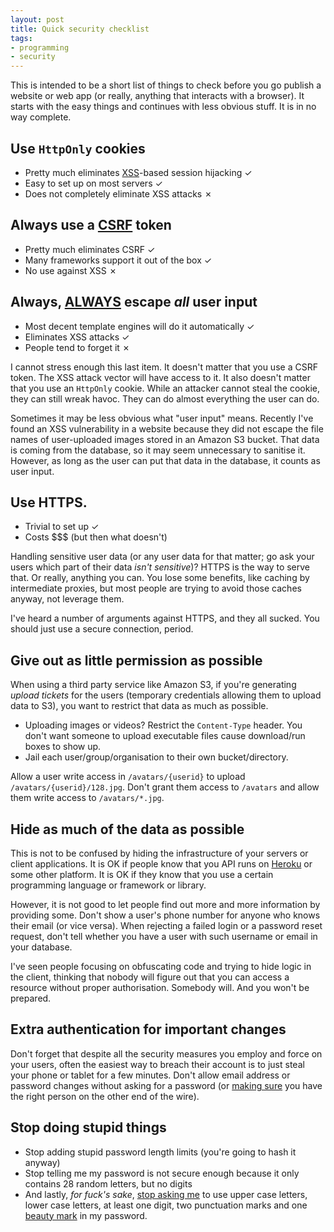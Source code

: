 ```yaml
---
layout: post
title: Quick security checklist
tags:
- programming
- security
---
```


This is intended to be a short list of things to check before you go publish a
website or web app (or really, anything that interacts with a browser). It
starts with the easy things and continues with less obvious stuff. It is in no
way complete.

## Use `HttpOnly` cookies

* Pretty much eliminates [XSS][1]-based session hijacking ✓
* Easy to set up on most servers ✓
* Does not completely eliminate XSS attacks ✗

[1]: //en.wikipedia.org/wiki/Cross-site_scripting

## Always use a [CSRF][2] token

* Pretty much eliminates CSRF ✓
* Many frameworks support it out of the box ✓
* No use against XSS ✗

[2]: //en.wikipedia.org/wiki/Cross-site_request_forgery

## Always, [**ALWAYS**][3] escape *all* user input

* Most decent template engines will do it automatically ✓
* Eliminates XSS attacks ✓
* People tend to forget it ✗

I cannot stress enough this last item. It doesn't matter that you use a CSRF
token. The XSS attack vector will have access to it. It also doesn't matter
that you use an `HttpOnly` cookie. While an attacker cannot steal the cookie,
they can still wreak havoc. They can do almost everything the user can do.

Sometimes it may be less obvious what "user input" means. Recently I've found
an XSS vulnerability in a website because they did not escape the file names of
user-uploaded images stored in an Amazon S3 bucket. That data is coming from
the database, so it may seem unnecessary to sanitise it. However, as long as
the user can put that data in the database, it counts as user input.

[3]: //xkcd.com/327

##  Use HTTPS.

* Trivial to set up ✓
* Costs $$$ (but then what doesn't)

Handling sensitive user data (or any user data for that matter; go ask your
users which part of their data *isn't sensitive*)? HTTPS is the way to serve
that. Or really, anything you can. You lose some benefits, like caching by
intermediate proxies, but most people are trying to avoid those caches anyway,
not leverage them.

I've heard a number of arguments against HTTPS, and they all sucked. You should
just use a secure connection, period.

## Give out as little permission as possible

When using a third party service like Amazon S3, if you're generating *upload
tickets* for the users (temporary credentials allowing them to upload data to
S3), you want to restrict that data as much as possible.

* Uploading images or videos? Restrict the `Content-Type` header. You don't
  want someone to upload executable files cause download/run boxes to show up.
* Jail each user/group/organisation to their own bucket/directory.

Allow a user write access in `/avatars/{userid}` to upload
`/avatars/{userid}/128.jpg`. Don't grant them access to `/avatars` and allow
them write access to `/avatars/*.jpg`.

## Hide as much of the data as possible

This is not to be confused by hiding the infrastructure of your servers or
client applications. It is OK if people know that you API runs on [Heroku][4]
or some other platform. It is OK if they know that you use a certain
programming language or framework or library.

However, it is not good to let people find out more and more information by
providing some. Don't show a user's phone number for anyone who knows their
email (or vice versa). When rejecting a failed login or a password reset
request, don't tell whether you have a user with such username or email in your
database.

I've seen people focusing on obfuscating code and trying to hide logic in the
client, thinking that nobody will figure out that you can access a resource
without proper authorisation. Somebody will. And you won't be prepared.

[4]: //www.heroku.com

## Extra authentication for important changes

Don't forget that despite all the security measures you employ and force on
your users, often the easiest way to breach their account is to just steal your
phone or tablet for a few minutes. Don't allow email address or password
changes without asking for a password (or [making sure][5] you have the right
person on the other end of the wire).

[5]: //github.com/blog/1513-introducing-github-sudo-mode

## Stop doing stupid things

* Stop adding stupid password length limits (you're going to hash it anyway)
* Stop telling me my password is not secure enough because it only contains 28
  random letters, but no digits
* And lastly, *for fuck's sake*, [stop asking me][6] to use upper case letters,
  lower case letters, at least one digit, two punctuation marks and one [beauty
  mark][7] in my password.

[6]: //xkcd.com/936
[7]: //en.wikipedia.org/wiki/My_Little_Pony:_Friendship_Is_Magic
